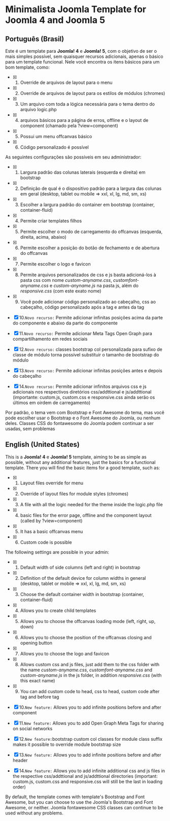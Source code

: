 # Minimalista  Joomla Template for Joomla 4 and Joomla 5

## Português (Brasil)
<!-- definição  e descrição do template -->
Este é um template para **Joomla! 4** e **Joomla! 5**, com o objetivo de ser o mais simples possível, sem quaisquer recursos adicionais, apenas o básico para um template funcional.
Nele você encontra os itens básicos para um bom template, como:
- [x] 1. Override de arquivos de layout para o menu
- [x] 2. Override de arquivos de layout para os estilos de módulos (chromes)
- [x] 3. Um arquivo com toda a lógica necessária para o tema dentro do arquivo logic.php
- [x] 4. arquivos básicos para a página de erros, offline e o layout de component (chamado pela ?view=component)
- [x] 5. Possui um menu offcanvas básico
- [x] 6. Código personalizado é possível

As seguintes configurações são possíveis em seu administrador:
- [x] 1. Largura padrão das colunas laterais (esquerda e direita) em bootstrap
- [x] 2. Definição de qual é o dispositivo padrão para a largura das colunas em geral (desktop, tablet ou mobile => xxl, xl, lg, md, sm, xs)
- [x] 3. Escolher a largura padrão do container em bootstrap (container, container-fluid)
- [x] 4. Permite criar templates filhos
- [x] 5. Permite escolher o modo de carregamento do offcanvas (esquerda, direita, acima, abaixo)
- [x] 6. Permite escolher a posição do botão de fechamento e de abertura do offcanvas
- [x] 7. Permite escolher o logo e favicon
- [x] 8. Permite arquivos personalizados de css e js basta adicioná-los à pasta css com nome *custom-anyname.css*, *customfont-anyname.css* e *custom-anyname.js* na pasta js, além do *responsive.css* (com este exato nome)
- [x] 9. Você pode adicionar código personalizado ao cabeçalho, css ao cabeçalho, código personalizado após a tag <body> e antes da tag </body>
- [x] 10.``` Novo recurso: ``` Permite adicionar infinitas posições acima da parte do componente e abaixo da parte do componente
- [x] 11.``` Novo recurso: ``` Permite adicionar Meta Tags Open Graph para compartilhamento em redes sociais
- [x] 12.``` Novo recurso: ``` classes bootstrap col personalizada para sufixo de classe de módulo torna possível substituir o tamanho de bootstrap do módulo
- [x] 13.``` Novo recurso: ``` Permite adicionar infinitas posições antes e depois do cabeçalho
- [x] 14.``` Novo recurso: ``` Permite adicionar infinitos arquivos css e js adicionais nos respectivos diretórios css/addttional e js/addttional (importante: custom.js, custom.css e responsive.css ainda serão os últimos em oirdem de carregamento)


Por padrão, o tema vem com Bootstrap e Font Awesome do tema, mas você pode escolher usar o Bootstrap e o Font Awesome do Joomla, ou nenhum deles. Classes CSS do fontawesome do Joomla podem continuar a ser usadas, sem problemas



## English (United States)
<!-- definition and description of the template -->
<!-- template definition and description -->
This is a **Joomla! 4** e **Joomla! 5** template, aiming to be as simple as possible, without any additional features, just the basics for a functional template.
There you will find the basic items for a good template, such as:
- [x] 1. Layout files override for menu
- [x] 2. Override of layout files for module styles (chromes)
- [x] 3. A file with all the logic needed for the theme inside the logic.php file
- [x] 4. basic files for the error page, offline and the component layout (called by ?view=component)
- [x] 5. It has a basic offcanvas menu
- [x] 6. Custom code is possible

The following settings are possible in your admin:
- [x] 1. Default width of side columns (left and right) in bootstrap
- [x] 2. Definition of the default device for column widths in general (desktop, tablet or mobile => xxl, xl, lg, md, sm, xs)
- [x] 3. Choose the default container width in bootstrap (container, container-fluid)
- [x] 4. Allows you to create child templates
- [x] 5. Allows you to choose the offcanvas loading mode (left, right, up, down)
- [x] 6. Allows you to choose the position of the offcanvas closing and opening button
- [x] 7. Allows you to choose the logo and favicon
- [x] 8. Allows custom css and js files, just add them to the css folder with the name *custom-anyname.css*, *customfont-anyname.css* and *custom-anyname.js* in the js folder, in addition *responsive.css* (with this exact name)
- [x] 9. You can add custom code to head, css to head, custom code after <body> tag and before </body> tag
- [x] 10.``` New feature: ``` Allows you to add infinite positions before and after component
- [x] 11.``` New feature: ``` Allows you to add Open Graph Meta Tags for sharing on social networks 
- [x] 12.``` New feature: ```bootstrap custom col classes for module class suffix makes it possible to override module bootstrap size
- [x] 13.``` New feature: ``` Allows you to add infinite positions before and after header
- [x] 14.``` New feature: ``` Allows you to add infinite additional css and js files in the respective css/addttional and js/addttional directories (important: custom.js, custom.css and responsive.css will still be the last in loading order)


By default, the template comes with template's Bootstrap and Font Awesome, but you can choose to use the Joomla's Bootstrap and Font Awesome, or neither. Joomla fontawesome CSS classes can continue to be used without any problems.

